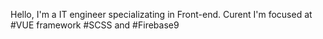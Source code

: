Hello,
I'm a IT engineer specializating in Front-end. Curent I'm focused at #VUE framework #SCSS and #Firebase9
